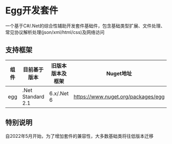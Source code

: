 # Egg开发套件
一个基于C#/.Net的综合性辅助开发套件基础件，包含基础类型扩展、文件处理、常见协议解析处理(json/xml/html/css)及网络访问 

## 支持框架
| 组件 | 目前基于版本 | 旧版本版本及框架 | Nuget地址 |
| ---- | ----- | ---- | ---- |
| egg | .Net Standard 2.1 | 6.x/.Net 6 | <https://www.nuget.org/packages/egg> |

## 特别说明
自2022年5月开始，为了增加套件的兼容性，大多数基础类将往低版本迁移